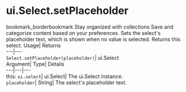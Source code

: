  
#  ui.Select.setPlaceholder 
bookmark_borderbookmark Stay organized with collections  Save and categorize content based on your preferences. 
Sets the select's placeholder text, which is shown when no value is selected. 
Returns this select.
Usage| Returns  
---|---  
`Select.setPlaceholder(placeholder)`| ui.Select  
Argument| Type| Details  
---|---|---  
this: `ui.select`| ui.Select| The ui.Select instance.  
`placeholder`| String| The select's placeholder text.  
